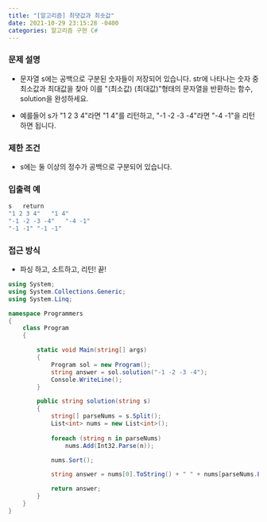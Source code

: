 ```yaml
---
title: "[알고리즘] 최댓값과 최솟값"
date: 2021-10-29 23:15:28 -0400
categories: 알고리즘 구현 C#
---
```




### 문제 설명

- 문자열 s에는 공백으로 구분된 숫자들이 저장되어 있습니다. str에 나타나는 숫자 중 최소값과 최대값을 찾아 이를 "(최소값) (최대값)"형태의 문자열을 반환하는 함수, solution을 완성하세요.

- 예를들어 s가 "1 2 3 4"라면 "1 4"를 리턴하고, "-1 -2 -3 -4"라면 "-4 -1"을 리턴하면 됩니다.

### 제한 조건

- s에는 둘 이상의 정수가 공백으로 구분되어 있습니다.


### 입출력 예


```sh
s	return
"1 2 3 4"	"1 4"
"-1 -2 -3 -4"	"-4 -1"
"-1 -1"	"-1 -1"
```

### 접근 방식

- 파싱 하고, 소트하고, 리턴! 끝!


```csharp
using System;
using System.Collections.Generic;
using System.Linq;

namespace Programmers
{
    class Program
    {

        static void Main(string[] args)
        {
            Program sol = new Program();
            string answer = sol.solution("-1 -2 -3 -4");
            Console.WriteLine();
        }

        public string solution(string s)
        {
            string[] parseNums = s.Split();
            List<int> nums = new List<int>();
            
            foreach (string n in parseNums)
                nums.Add(Int32.Parse(n));

            nums.Sort();

            string answer = nums[0].ToString() + " " + nums[parseNums.Length-1].ToString();

            return answer;
        }
    }
}


```